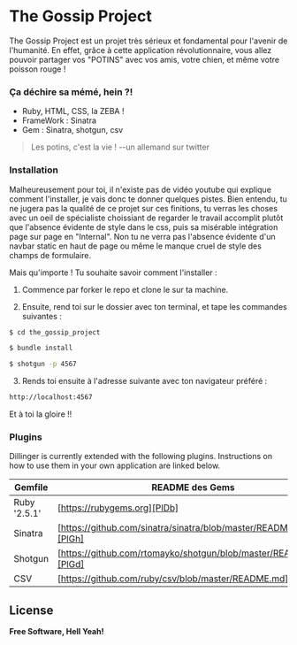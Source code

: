# The Gossip Project

The Gossip Project est un projet très sérieux et fondamental pour l'avenir de l'humanité. En effet, grâce à cette application révolutionnaire, vous allez pouvoir partager vos "POTINS" avec vos amis, votre chien, et même votre poisson rouge ! 
### Ça déchire sa mémé, hein ?! 
  - Ruby, HTML, CSS, la ZEBA ! 
  - FrameWork : Sinatra 
  - Gem : Sinatra, shotgun, csv

> Les potins, c'est la vie ! 
> --un allemand sur twitter 

### Installation

Malheureusement pour toi, il n'existe pas de vidéo youtube qui explique comment l'installer, je vais donc te donner quelques pistes. Bien entendu, tu ne jugera pas la qualité de ce projet sur ces finitions, tu verras les choses avec un oeil de spécialiste choissiant de regarder le travail accomplit plutôt que l'absence évidente de style dans le css, puis sa misérable intégration page sur page en "Internal". Non tu ne verra pas l'absence évidente d'un navbar static en haut de page ou même le manque cruel de style des champs de formulaire. 

Mais qu'importe ! Tu souhaite savoir comment l'installer : 

1. Commence par forker le repo et clone le sur ta machine. 

2. Ensuite, rend toi sur le dossier avec ton terminal, et tape les commandes suivantes : 

```sh
$ cd the_gossip_project
```
```sh
$ bundle install
```
```sh
$ shotgun -p 4567
```

3. Rends toi ensuite à l'adresse suivante avec ton navigateur préféré : 

```sh
http://localhost:4567
```
Et à toi la gloire !! 

### Plugins

Dillinger is currently extended with the following plugins. Instructions on how to use them in your own application are linked below.

| Gemfile | README des Gems |
| ------ | ------ |
| Ruby '2.5.1' | [https://rubygems.org][PlDb] |
| Sinatra | [https://github.com/sinatra/sinatra/blob/master/README.md][PlGh] |
| Shotgun | [https://github.com/rtomayko/shotgun/blob/master/README.md][PlGd] |
| CSV | [https://github.com/ruby/csv/blob/master/README.md][PlOd] |

License
----




**Free Software, Hell Yeah!**


   [dill]: <https://github.com/joemccann/dillinger>
   [git-repo-url]: <https://github.com/joemccann/dillinger.git>
   [john gruber]: <http://daringfireball.net>
   [df1]: <http://daringfireball.net/projects/markdown/>
   [markdown-it]: <https://github.com/markdown-it/markdown-it>
   [Ace Editor]: <http://ace.ajax.org>
   [node.js]: <http://nodejs.org>
   [Twitter Bootstrap]: <http://twitter.github.com/bootstrap/>
   [jQuery]: <http://jquery.com>
   [@tjholowaychuk]: <http://twitter.com/tjholowaychuk>
   [express]: <http://expressjs.com>
   [AngularJS]: <http://angularjs.org>
   [Gulp]: <http://gulpjs.com>

   [PlDb]: <https://github.com/joemccann/dillinger/tree/master/plugins/dropbox/README.md>
   [PlGh]: <https://github.com/joemccann/dillinger/tree/master/plugins/github/README.md>
   [PlGd]: <https://github.com/joemccann/dillinger/tree/master/plugins/googledrive/README.md>
   [PlOd]: <https://github.com/joemccann/dillinger/tree/master/plugins/onedrive/README.md>
   [PlMe]: <https://github.com/joemccann/dillinger/tree/master/plugins/medium/README.md>
   [PlGa]: <https://github.com/RahulHP/dillinger/blob/master/plugins/googleanalytics/README.md>
